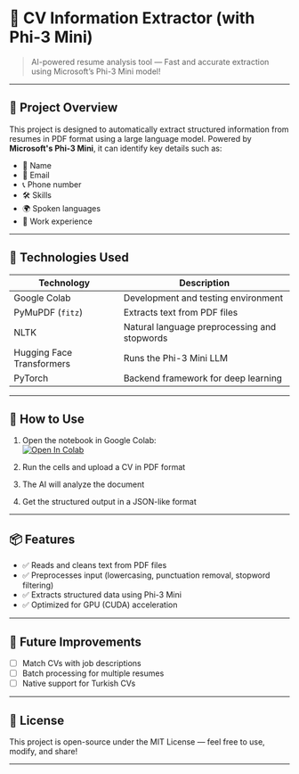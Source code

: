 # 💼 CV Information Extractor (with Phi-3 Mini)

> AI-powered resume analysis tool — Fast and accurate extraction using Microsoft’s Phi-3 Mini model!

---

## 📌 Project Overview

This project is designed to automatically extract structured information from resumes in PDF format using a large language model. Powered by **Microsoft's Phi-3 Mini**, it can identify key details such as:

- 👤 Name  
- 📧 Email  
- 📞 Phone number  
- 🛠️ Skills  
- 🌍 Spoken languages  
- 💼 Work experience  

---

## 🔧 Technologies Used

| Technology                 | Description                                     |
|---------------------------|-------------------------------------------------|
| Google Colab              | Development and testing environment             |
| PyMuPDF (`fitz`)          | Extracts text from PDF files                    |
| NLTK                      | Natural language preprocessing and stopwords    |
| Hugging Face Transformers| Runs the Phi-3 Mini LLM                         |
| PyTorch                   | Backend framework for deep learning             |

---

## 🚀 How to Use

1. Open the notebook in Google Colab:  
   [![Open In Colab](https://colab.research.google.com/assets/colab-badge.svg)](https://colab.research.google.com/github/Resul-Caliskan/CV-Extraction-Ai/blob/main/CV_Extraction_Ai.ipynb)


2. Run the cells and upload a CV in PDF format  
3. The AI will analyze the document  
4. Get the structured output in a JSON-like format

---

## 📦 Features

- ✅ Reads and cleans text from PDF files  
- ✅ Preprocesses input (lowercasing, punctuation removal, stopword filtering)  
- ✅ Extracts structured data using Phi-3 Mini  
- ✅ Optimized for GPU (CUDA) acceleration  

---

## 🧠 Future Improvements

- [ ] Match CVs with job descriptions  
- [ ] Batch processing for multiple resumes  
- [ ] Native support for Turkish CVs  

---

## 📄 License

This project is open-source under the MIT License — feel free to use, modify, and share!

---

